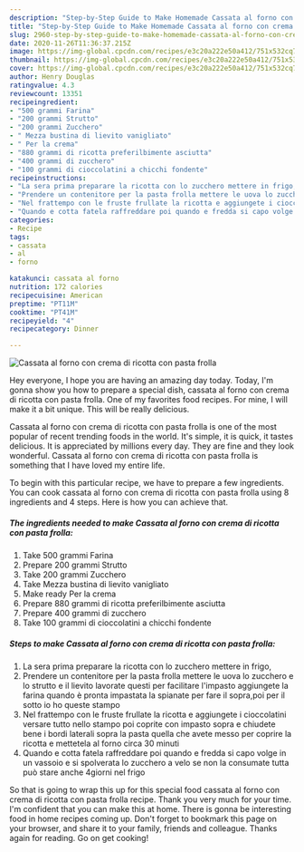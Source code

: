 ```yaml
---
description: "Step-by-Step Guide to Make Homemade Cassata al forno con crema di ricotta con pasta frolla"
title: "Step-by-Step Guide to Make Homemade Cassata al forno con crema di ricotta con pasta frolla"
slug: 2960-step-by-step-guide-to-make-homemade-cassata-al-forno-con-crema-di-ricotta-con-pasta-frolla
date: 2020-11-26T11:36:37.215Z
image: https://img-global.cpcdn.com/recipes/e3c20a222e50a412/751x532cq70/cassata-al-forno-con-crema-di-ricotta-con-pasta-frolla-recipe-main-photo.jpg
thumbnail: https://img-global.cpcdn.com/recipes/e3c20a222e50a412/751x532cq70/cassata-al-forno-con-crema-di-ricotta-con-pasta-frolla-recipe-main-photo.jpg
cover: https://img-global.cpcdn.com/recipes/e3c20a222e50a412/751x532cq70/cassata-al-forno-con-crema-di-ricotta-con-pasta-frolla-recipe-main-photo.jpg
author: Henry Douglas
ratingvalue: 4.3
reviewcount: 13351
recipeingredient:
- "500 grammi Farina"
- "200 grammi Strutto"
- "200 grammi Zucchero"
- " Mezza bustina di lievito vanigliato"
- " Per la crema"
- "880 grammi di ricotta preferilbimente asciutta"
- "400 grammi di zucchero"
- "100 grammi di cioccolatini a chicchi fondente"
recipeinstructions:
- "La sera prima preparare la ricotta con lo zucchero mettere in frigo,"
- "Prendere un contenitore per la pasta frolla mettere le uova lo zucchero e lo strutto e il lievito lavorate questi per facilitare l&#39;impasto aggiungete la farina quando è pronta impastata la spianate per fare il sopra,poi per il sotto io ho queste stampo"
- "Nel frattempo con le fruste frullate la ricotta e aggiungete i cioccolatini versare tutto nello stampo poi coprite con impasto sopra e chiudete bene i bordi laterali sopra la pasta quella che avete messo per coprire la ricotta e mettetela al forno circa 30 minuti"
- "Quando e cotta fatela raffreddare poi quando e fredda si capo volge in un vassoio e si spolverata lo zucchero a velo se non la consumate tutta può stare anche 4giorni nel frigo"
categories:
- Recipe
tags:
- cassata
- al
- forno

katakunci: cassata al forno 
nutrition: 172 calories
recipecuisine: American
preptime: "PT11M"
cooktime: "PT41M"
recipeyield: "4"
recipecategory: Dinner

---
```



![Cassata al forno con crema di ricotta con pasta frolla](https://img-global.cpcdn.com/recipes/e3c20a222e50a412/751x532cq70/cassata-al-forno-con-crema-di-ricotta-con-pasta-frolla-recipe-main-photo.jpg)

Hey everyone, I hope you are having an amazing day today. Today, I'm gonna show you how to prepare a special dish, cassata al forno con crema di ricotta con pasta frolla. One of my favorites food recipes. For mine, I will make it a bit unique. This will be really delicious.



Cassata al forno con crema di ricotta con pasta frolla is one of the most popular of recent trending foods in the world. It's simple, it is quick, it tastes delicious. It is appreciated by millions every day. They are fine and they look wonderful. Cassata al forno con crema di ricotta con pasta frolla is something that I have loved my entire life.


To begin with this particular recipe, we have to prepare a few ingredients. You can cook cassata al forno con crema di ricotta con pasta frolla using 8 ingredients and 4 steps. Here is how you can achieve that.

<!--inarticleads1-->

##### The ingredients needed to make Cassata al forno con crema di ricotta con pasta frolla:

1. Take 500 grammi Farina
1. Prepare 200 grammi Strutto
1. Take 200 grammi Zucchero
1. Take  Mezza bustina di lievito vanigliato
1. Make ready  Per la crema
1. Prepare 880 grammi di ricotta preferilbimente asciutta
1. Prepare 400 grammi di zucchero
1. Take 100 grammi di cioccolatini a chicchi fondente




<!--inarticleads2-->

##### Steps to make Cassata al forno con crema di ricotta con pasta frolla:

1. La sera prima preparare la ricotta con lo zucchero mettere in frigo,
1. Prendere un contenitore per la pasta frolla mettere le uova lo zucchero e lo strutto e il lievito lavorate questi per facilitare l&#39;impasto aggiungete la farina quando è pronta impastata la spianate per fare il sopra,poi per il sotto io ho queste stampo
1. Nel frattempo con le fruste frullate la ricotta e aggiungete i cioccolatini versare tutto nello stampo poi coprite con impasto sopra e chiudete bene i bordi laterali sopra la pasta quella che avete messo per coprire la ricotta e mettetela al forno circa 30 minuti
1. Quando e cotta fatela raffreddare poi quando e fredda si capo volge in un vassoio e si spolverata lo zucchero a velo se non la consumate tutta può stare anche 4giorni nel frigo




So that is going to wrap this up for this special food cassata al forno con crema di ricotta con pasta frolla recipe. Thank you very much for your time. I'm confident that you can make this at home. There is gonna be interesting food in home recipes coming up. Don't forget to bookmark this page on your browser, and share it to your family, friends and colleague. Thanks again for reading. Go on get cooking!
